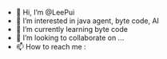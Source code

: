 - 👋 Hi, I’m @LeePui
- 👀 I’m interested in java agent, byte code, AI
- 🌱 I’m currently learning byte code
- 💞️ I’m looking to collaborate on ...
- 📫 How to reach me : 

<!---
LeePui/LeePui is a ✨ special ✨ repository because its `README.md` (this file) appears on your GitHub profile.
You can click the Preview link to take a look at your changes.
--->
